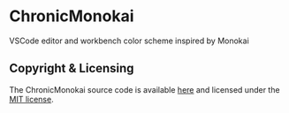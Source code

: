 # ChronicMonokai

VSCode editor and workbench color scheme inspired by Monokai

## Copyright & Licensing

The ChronicMonokai source code is available [here](https://github.com/vandavey/ChronicMonokai)
and licensed under the [MIT license](LICENSE.md).

